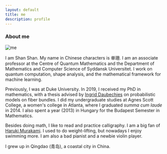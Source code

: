 ```yaml
---
layout: default
title: me
description: profile
---
```


### About me
![me](/images/sshan.jpg)

I am Shan Shan. My name in Chinese characters is 单珊. I am an associate professor at the Centre of Quantum Mathematics and the Department of Mathematics and Computer Science of Syddansk Universitet. I work on quantum computation, shape analysis, and the mathematical framework for machine learning. 

Previously, I was at Duke University. In 2019, I received my PhD in mathematics, with a thesis advised by [Ingrid Daubechies](/images/SSID.png) on probabilistic models on fiber bundles.
I did my undergraduate studies at Agnes Scott College, a women's college in Atlanta, where I graduated *summa cum laude* in 2014.  I also spent a year (2013) in Hungary for the Budapest Semester in Mathematics.

Besides doing math, I like to read and practice calligraphy. I am a big fan of [Haruki Murakami](http://www.harukimurakami.com). I used to do weight-lifting, but nowadays I enjoy swimming more. I am also a bad pianist and a newbie violin player. 

I grew up in Qingdao (青岛), a coastal city in China. 
     
<br />
<br />
<br />
<br />
<br />
<br />
<br />
<br />
